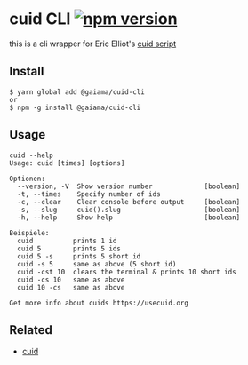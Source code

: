 # cuid CLI  [![npm version](https://badge.fury.io/js/%40gaiama%2Fcuid-cli.svg)](https://badge.fury.io/js/%40gaiama%2Fcuid-cli)
this is a cli wrapper for Eric Elliot's [cuid script](https://github.com/ericelliott/cuid)

## Install

````
$ yarn global add @gaiama/cuid-cli
or
$ npm -g install @gaiama/cuid-cli
````

## Usage

````
cuid --help
Usage: cuid [times] [options]

Optionen:
  --version, -V  Show version number             [boolean]
  -t, --times    Specify number of ids
  -c, --clear    Clear console before output     [boolean]
  -s, --slug     cuid().slug                     [boolean]
  -h, --help     Show help                       [boolean]

Beispiele:
  cuid          prints 1 id
  cuid 5        prints 5 ids
  cuid 5 -s     prints 5 short id
  cuid -s 5     same as above (5 short id)
  cuid -cst 10  clears the terminal & prints 10 short ids
  cuid -cs 10   same as above
  cuid 10 -cs   same as above

Get more info about cuids https://usecuid.org
````

## Related
- [cuid](https://github.com/ericelliott/cuid)
